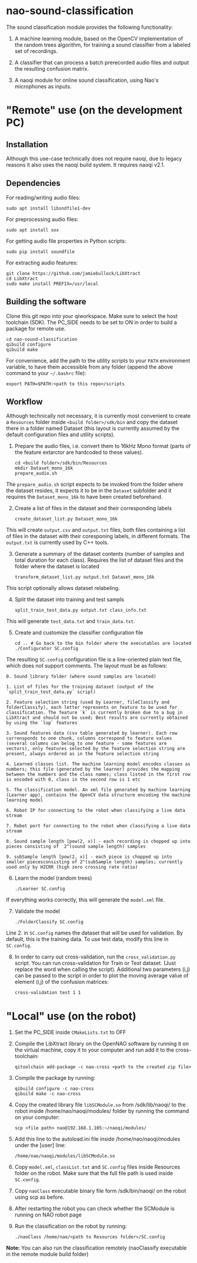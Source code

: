 nao-sound-classification
========================

The sound classification module provides the following functionality:

1. A machine learning module, based on the OpenCV implementation of the random trees algorithm, for training a sound classifier from a labeled set of recordings.

2. A classifier that can process a batch prerecorded audio files and output the resulting confusion matrix.

3. A naoqi module for online sound classification, using Nao's microphones as inputs.

"Remote" use (on the development PC)
====================================

Installation
-------------

Although this use-case technically does not require naoqi, due to legacy reasons it also uses the naoqi build system. It requires naoqi v2.1.

Dependencies
------------

For reading/writing audio files:
```
sudo apt install libsndfile1-dev
```

For preprocessing audio files:
```
sudo apt install sox
```

For getting audio file properties in Python scripts:
```
sudo pip install soundfile
```

For extracting audio features:
```
git clone https://github.com/jamiebullock/LibXtract
cd LibXtract
sudo make install PREFIX=/usr/local
```

Building the software
---------------------

Clone this git repo into your qiworkspace. Make sure to select the host toolchain (SDK). The PC_SIDE needs to be set to ON in order to build a package for remote use.
```
cd nao-sound-classification
qibuild configure
qibuild make
```

For convenience, add the path to the utility scripts to your `PATH` environment variable, to have them accessible from any folder (append the above command to your `~/.bashrc` file):
```
export PATH=$PATH:<path to this repo>/scripts
```

Workflow
--------

Although technically not necessary, it is currently most convenient to create a `Resources` folder inside `<build folder>/sdk/bin` and copy the dataset there in a folder named Dataset (this layout is currently assumed by the default configuration files and utility scripts).

1. Prepare the audio files, i.e. convert them to 16kHz Mono format (parts of the feature extarctor are hardcoded to these values).
     
     ```
     cd <build folder>/sdk/bin/Resources
     mkdir Dataset_mono_16k
     prepare_audio.sh
     ```
 The `prepare_audio.sh` script expects to be invoked from the folder where the dataset resides, it expects it to be in the `Dataset` subfolder and it requires the `Dataset_mono_16k` to have been created beforehand.

2. Create a list of files in the dataset and their corresponding labels 

     ```
     create_dataset_list.py Dataset_mono_16k
     ```
 This will create `output.csv` and `output.txt` files, both files containing a list of files in the dataset with their coresponing labels, in different formats. The `output.txt` is currently used by C++ tools.

3. Generate a summary of the dataset contents (number of samples and total duration for each class). Requires the list of dataset files and the folder where the dataset is located
     
     ```
     transform_dataset_list.py output.txt Dataset_mono_16k
     ```
 This script optionally allows dataset relabeling.

4. Split the dataset into training and test sampls

     ```
     split_train_test_data.py output.txt class_info.txt
     ```
 This will generate `test_data.txt` and `train_data.txt`.
 
5. Create and customize the classifier configuration file

    ```
    cd .. # Go back to the bin folder where the executables are located
    ./Configurator SC.config
    ```
 The resulting `SC.config` configuration file is a line-oriented plain text file, which does not support comments. The layout must be as follows:
 
    0. Sound library folder (where sound samples are located)
    
    1. List of files for the training dataset (output of the `split_train_test_data.py` script)
    
    2. Feature selection string (used by Learner, fileClassify and folderClassify), each letter represents on feature to be used for classification. The feature `k` is currently broken due to a bug in LibXtract and should not be used; Best results are currently obtained by using the `lop` features
    
    3. Sound features data (csv table generated by learner). Each row corrensponds to one chunk, columns correspond to feature values (several columns can belog to one feature - some features are vectors), only features selected by the feature selection string are present, always ordered as in the feature selection string
    
    4. Learned classes list. The machine learning model encodes classes as numbers; this file (generated by the learner) provides the mapping between the numbers and the class names; class listed in the first row is encoded with 0, class in the second row is 1 etc 
    
    5. The classification model. An xml file generated by machine learning (Learner app), contains the OpenCV data structure encoding the machine learning model
    
    6. Robot IP for connecting to the robot when classifying a live data stream
    
    7. Robot port for connecting to the robot when classifying a live data stream
    
    8. Sound sample length [pow(2, x)] - each recording is chopped up into pieces consisting of  2^(sound sample length) samples 
    
    9. subSample length [pow(2, x)] - each piece is chopped up into smaller piecesconsisting of 2^(subSample length) samples; currently used only by HZCRR (high zero crossing rate ratio) 

6. Learn the model (random trees)
     
     ```
     ./Learner SC.config
     ```
 If everything works correctly, this will generate the `model.xml` file.

7. Validate the model

     ```
     ./FolderClassify SC.config
     ```
Line 2. in `SC.config` names the dataset that will be used for validation. By default, this is the training data. To use test data, modify this line in `SC.config`.

8. In order to carry out cross-validation, run the `cross_validation.py` script. You can run cross-validation for Train or Test dataset. (Just replace the word when calling the script). Additional two parameters (i,j) can be passed to the script in order to plot the moving average value of element (i,j) of the confusion matrices:
    ```
    cross-validation test 1 1
    ```


"Local" use (on the robot)
==========================


1. Set the PC_SIDE inside `CMakeLists.txt` to OFF

2. Compile the LibXtract library on the OpenNAO software by running it on the virtual machine, copy it to your computer and run add it to the cross-toolchain:

    ```
    qitoolchain add-package -c nao-cross <path to the created zip file>
    ```

3. Compile the package by running:

    ```
    qibuild configure -c nao-cross
    qibuild make -c nao-cross
    ```

4. Copy the created library file `libSCModule.so` from <path to cross-toolchain build folder>/sdk/lib/naoqi/ to the robot inside /home/nao/naoqi/modules/ folder by running the command on your computer:

    ```
    scp <file path> nao@192.168.1.105:~/naoqi/modules/
    ```

5. Add this line to the autoload.ini file inside /home/nao/naoqi/modules under the [user] line:

    ```
    /home/nao/naoqi/modules/libSCModule.so
    ```

6. Copy `model.xml`, `classList.txt` and `SC.config` files inside Resources folder on the robot. Make sure that the full file path is used inside `SC.config`.

7. Copy `naoClass` executable binary file form <path to cross-toolchain build folder>/sdk/bin/naoqi/ on the robot using scp as before.

8. After restarting the robot you can check whether the SCModule is running on NAO robot page

9. Run the classification on the robot by running:

    ```
    ./naoClass /home/nao/<path to Resources folder>/SC.config
    ```

**Note:** You can also run the classification remotely  (naoClassify executable in the remote module build folder)
